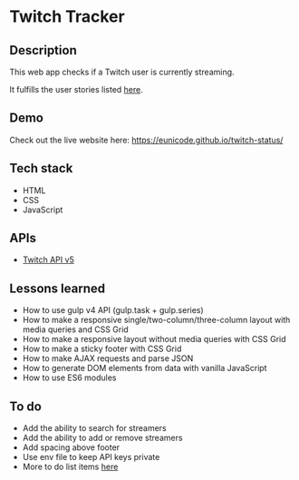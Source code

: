 # Twitch Tracker

## Description

This web app checks if a Twitch user is currently streaming. 

It fulfills the user stories listed [here](https://learn.freecodecamp.org/coding-interview-prep/take-home-projects/use-the-twitch-json-api/). 

## Demo

Check out the live website here: https://eunicode.github.io/twitch-status/

## Tech stack

- HTML
- CSS
- JavaScript

## APIs

- [Twitch API v5](https://dev.twitch.tv/docs/v5/)

## Lessons learned

- How to use gulp v4 API (gulp.task + gulp.series)
- How to make a responsive single/two-column/three-column layout with media queries and CSS Grid
- How to make a responsive layout without media queries with CSS Grid
- How to make a sticky footer with CSS Grid
- How to make AJAX requests and parse JSON
- How to generate DOM elements from data with vanilla JavaScript
- How to use ES6 modules

## To do

- Add the ability to search for streamers
- Add the ability to add or remove streamers
- Add spacing above footer
- Use env file to keep API keys private
- More to do list items [here](https://github.com/eunicode/twitch-status/blob/master/app/js/main.js)
